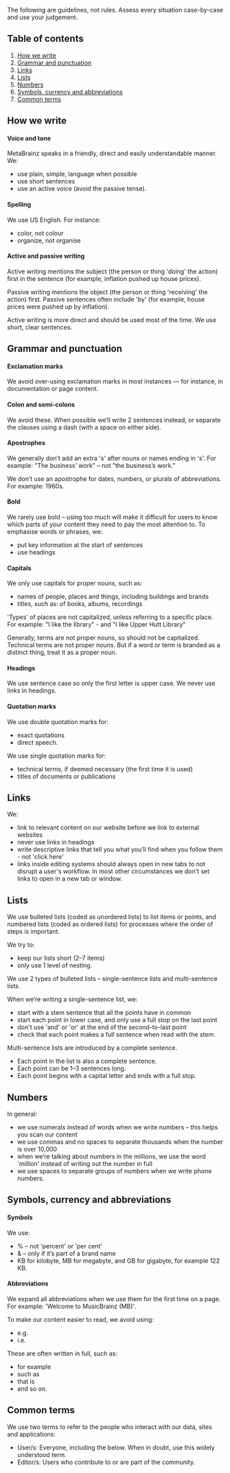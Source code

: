 The following are guidelines, not rules. Assess every situation case-by-case and use your judgement.

## Table of contents

1. [How we write](#how-we-write)
2. [Grammar and punctuation](#grammar-and-punctuation)
3. [Links](#links)
4. [Lists](#lists)
5. [Numbers](#numbers)
6. [Symbols, currency and abbreviations](#Symbols,-currency-and-abbreviations)
7. [Common terms](#common-terms)


## How we write

#### Voice and tone

MetaBrainz speaks in a friendly, direct and easily understandable manner. We:
* use plain, simple, language when possible
* use short sentences
* use an active voice (avoid the passive tense).

#### Spelling

We use US English. For instance:
* color, not colour
* organize, not organise

#### Active and passive writing 

Active writing mentions the subject (the person or thing 'doing' the action) first in the sentence (for example, inflation pushed up house prices).

Passive writing mentions the object (the person or thing 'receiving' the action) first. Passive sentences often include 'by' (for example, house prices were pushed up by inflation).

Active writing is more direct and should be used most of the time. We use short, clear sentences.


## Grammar and punctuation

#### Exclamation marks

We avoid over-using exclamation marks in most instances — for instance, in documentation or page content.

#### Colon and semi-colons

We avoid these. When possible we’ll write 2 sentences instead, or separate the clauses using a dash (with a space on either side).

#### Apostrophes

We generally don’t add an extra 's' after nouns or names ending in 's'.
For example: "The business’ work" – not  "the business’s work."

We don’t use an apostrophe for dates, numbers, or plurals of abbreviations.
For example: 1960s.

#### Bold

We rarely use bold – using too much will make it difficult for users to know which parts of your content they need to pay the most attention to. To emphasise words or phrases, we:
* put key information at the start of sentences
* use headings

#### Capitals

We only use capitals for proper nouns, such as:
* names of people, places and things, including buildings and brands
* titles, such as: of books, albums, recordings

'Types' of places are not capitalized, unless referring to a specific place.
For example: "I like the library" - and "I like Upper Hutt Library"

Generally, terms are not proper nouns, so should not be capitalized. Technical terms are not proper nouns. But if a word or term is branded as a distinct thing, treat it as a proper noun.

#### Headings

We use sentence case so only the first letter is upper case. We never use links in headings.

#### Quotation marks

We use double quotation marks for:
* exact quotations
* direct speech.

We use single quotation marks for:
* technical terms, if deemed necessary (the first time it is used)
* titles of documents or publications


## Links

We:
* link to relevant content on our website before we link to external websites 
* never use links in headings
* write descriptive links that tell you what you’ll find when you follow them - not 'click here'
* links inside editing systems should always open in new tabs to not disrupt a user's workflow. In most other circumstances we don't set links to open in a new tab or window.


## Lists

We use bulleted lists (coded as unordered lists) to list items or points, and numbered lists (coded as ordered lists) for processes where the order of steps is important.

We try to:
* keep our lists short (2–7 items)
* only use 1 level of nesting.

We use 2 types of bulleted lists – single-sentence lists and multi-sentence lists.

When we’re writing a single-sentence list, we:
* start with a stem sentence that all the points have in common
* start each point in lower case, and only use a full stop on the last point
* don't use 'and' or 'or' at the end of the second-to-last point
* check that each point makes a full sentence when read with the stem.

Multi-sentence lists are introduced by a complete sentence.
* Each point in the list is also a complete sentence.
* Each point can be 1–3 sentences long.
* Each point begins with a capital letter and ends with a full stop.


## Numbers

In general:
* we use numerals instead of words when we write numbers – this helps you scan our content
* we use commas and no spaces to separate thousands when the number is over 10,000
* when we’re talking about numbers in the millions, we use the word 'million' instead of writing out the number in full
* we use spaces to separate groups of numbers when we write phone numbers.


## Symbols, currency and abbreviations

#### Symbols

We use:
* % – not 'percent' or 'per cent'
* & – only if it’s part of a brand name
* KB for kilobyte, MB for megabyte, and GB for gigabyte, for example 122 KB.

#### Abbreviations

We expand all abbreviations when we use them for the first time on a page.
For example: 'Welcome to MusicBrainz (MB)'.

To make our content easier to read, we avoid using:
* e.g.
* i.e.

These are often written in full, such as:
* for example
* such as
* that is
* and so on.


## Common terms

We use two terms to refer to the people who interact with our data, sites and applications:
* User/s: Everyone, including the below. When in doubt, use this widely understood term.
* Editor/s: Users who contribute to or are part of the community.